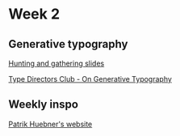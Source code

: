 # Week 2

## Generative typography
[Hunting and gathering slides](https://docs.google.com/presentation/d/1N2hAFp6si7UsVuPj1oMQ21_HHF858NbXZna0YQxOQio/edit#slide=id.g8ed135ac50_10_5)

[Type Directors Club - On Generative Typography](https://www.youtube.com/watch?v=YCKbl7tv6As)

## Weekly inspo
[Patrik Huebner's website](https://www.patrik-huebner.com)
